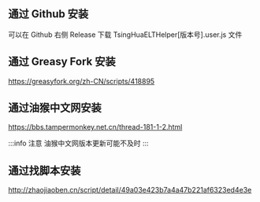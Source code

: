 ## 通过 Github 安装

可以在 Github 右侧 Release 下载 TsingHuaELTHelper[版本号].user.js 文件

## 通过 Greasy Fork 安装

https://greasyfork.org/zh-CN/scripts/418895

## 通过油猴中文网安装

https://bbs.tampermonkey.net.cn/thread-181-1-2.html

:::info 注意
油猴中文网版本更新可能不及时
:::

## 通过找脚本安装

http://zhaojiaoben.cn/script/detail/49a03e423b7a4a47b221af6323ed4e3e
















